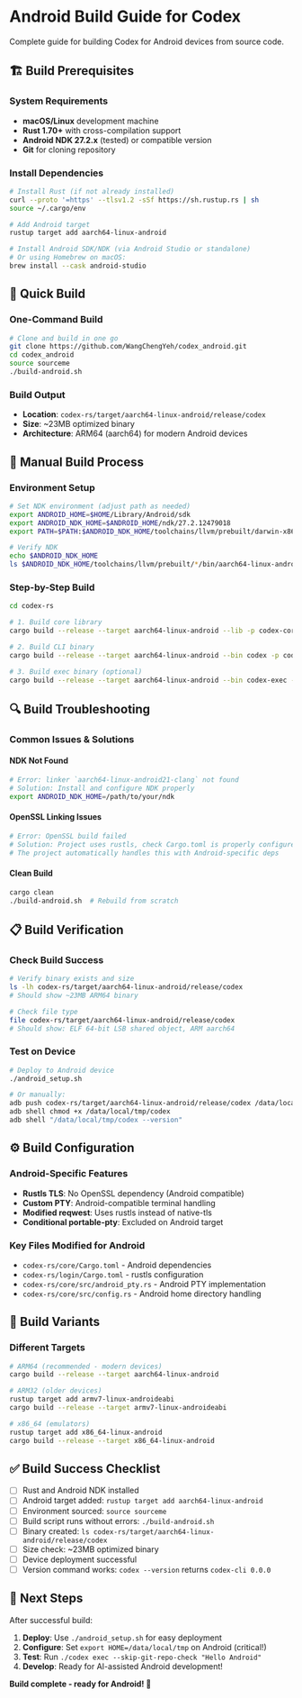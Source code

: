 # Android Build Guide for Codex

Complete guide for building Codex for Android devices from source code.

## 🏗️ Build Prerequisites

### System Requirements
- **macOS/Linux** development machine
- **Rust 1.70+** with cross-compilation support  
- **Android NDK 27.2.x** (tested) or compatible version
- **Git** for cloning repository

### Install Dependencies
```bash
# Install Rust (if not already installed)
curl --proto '=https' --tlsv1.2 -sSf https://sh.rustup.rs | sh
source ~/.cargo/env

# Add Android target
rustup target add aarch64-linux-android

# Install Android SDK/NDK (via Android Studio or standalone)
# Or using Homebrew on macOS:
brew install --cask android-studio
```

## 🚀 Quick Build

### One-Command Build
```bash
# Clone and build in one go
git clone https://github.com/WangChengYeh/codex_android.git
cd codex_android
source sourceme
./build-android.sh
```

### Build Output
- **Location**: `codex-rs/target/aarch64-linux-android/release/codex`
- **Size**: ~23MB optimized binary
- **Architecture**: ARM64 (aarch64) for modern Android devices

## 🔧 Manual Build Process

### Environment Setup
```bash
# Set NDK environment (adjust path as needed)
export ANDROID_HOME=$HOME/Library/Android/sdk
export ANDROID_NDK_HOME=$ANDROID_HOME/ndk/27.2.12479018
export PATH=$PATH:$ANDROID_NDK_HOME/toolchains/llvm/prebuilt/darwin-x86_64/bin

# Verify NDK
echo $ANDROID_NDK_HOME
ls $ANDROID_NDK_HOME/toolchains/llvm/prebuilt/*/bin/aarch64-linux-android*-clang
```

### Step-by-Step Build
```bash
cd codex-rs

# 1. Build core library
cargo build --release --target aarch64-linux-android --lib -p codex-core

# 2. Build CLI binary  
cargo build --release --target aarch64-linux-android --bin codex -p codex-cli

# 3. Build exec binary (optional)
cargo build --release --target aarch64-linux-android --bin codex-exec -p codex-exec
```

## 🔍 Build Troubleshooting

### Common Issues & Solutions

#### NDK Not Found
```bash
# Error: linker `aarch64-linux-android21-clang` not found
# Solution: Install and configure NDK properly
export ANDROID_NDK_HOME=/path/to/your/ndk
```

#### OpenSSL Linking Issues
```bash
# Error: OpenSSL build failed
# Solution: Project uses rustls, check Cargo.toml is properly configured
# The project automatically handles this with Android-specific deps
```

#### Clean Build
```bash
cargo clean
./build-android.sh  # Rebuild from scratch
```

## 📋 Build Verification

### Check Build Success
```bash
# Verify binary exists and size
ls -lh codex-rs/target/aarch64-linux-android/release/codex
# Should show ~23MB ARM64 binary

# Check file type
file codex-rs/target/aarch64-linux-android/release/codex
# Should show: ELF 64-bit LSB shared object, ARM aarch64
```

### Test on Device
```bash
# Deploy to Android device
./android_setup.sh

# Or manually:
adb push codex-rs/target/aarch64-linux-android/release/codex /data/local/tmp/codex
adb shell chmod +x /data/local/tmp/codex
adb shell "/data/local/tmp/codex --version"
```

## ⚙️ Build Configuration

### Android-Specific Features
- **Rustls TLS**: No OpenSSL dependency (Android compatible)
- **Custom PTY**: Android-compatible terminal handling
- **Modified reqwest**: Uses rustls instead of native-tls
- **Conditional portable-pty**: Excluded on Android target

### Key Files Modified for Android
- `codex-rs/core/Cargo.toml` - Android dependencies
- `codex-rs/login/Cargo.toml` - rustls configuration  
- `codex-rs/core/src/android_pty.rs` - Android PTY implementation
- `codex-rs/core/src/config.rs` - Android home directory handling

## 🎯 Build Variants

### Different Targets
```bash
# ARM64 (recommended - modern devices)
cargo build --release --target aarch64-linux-android

# ARM32 (older devices)
rustup target add armv7-linux-androideabi
cargo build --release --target armv7-linux-androideabi

# x86_64 (emulators)
rustup target add x86_64-linux-android  
cargo build --release --target x86_64-linux-android
```

## ✅ Build Success Checklist

- [ ] Rust and Android NDK installed
- [ ] Android target added: `rustup target add aarch64-linux-android`
- [ ] Environment sourced: `source sourceme`
- [ ] Build script runs without errors: `./build-android.sh`
- [ ] Binary created: `ls codex-rs/target/aarch64-linux-android/release/codex`
- [ ] Size check: ~23MB optimized binary
- [ ] Device deployment successful
- [ ] Version command works: `codex --version` returns `codex-cli 0.0.0`

## 🚀 Next Steps

After successful build:
1. **Deploy**: Use `./android_setup.sh` for easy deployment
2. **Configure**: Set `export HOME=/data/local/tmp` on Android (critical!)
3. **Test**: Run `./codex exec --skip-git-repo-check "Hello Android"`
4. **Develop**: Ready for AI-assisted Android development!

**Build complete - ready for Android! 🎉**